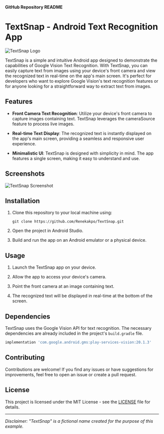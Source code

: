 **GitHub Repository README**

# TextSnap - Android Text Recognition App

![TextSnap Logo](app_logo.png)

TextSnap is a simple and intuitive Android app designed to demonstrate the capabilities of Google Vision Text Recognition. With TextSnap, you can easily capture text from images using your device's front camera and view the recognized text in real-time on the app's main screen. It's perfect for developers who want to explore Google Vision's text recognition features or for anyone looking for a straightforward way to extract text from images.

## Features

- **Front Camera Text Recognition**: Utilize your device's front camera to capture images containing text. TextSnap leverages the cameraSource feature to process live images.

- **Real-time Text Display**: The recognized text is instantly displayed on the app's main screen, providing a seamless and responsive user experience.

- **Minimalistic UI**: TextSnap is designed with simplicity in mind. The app features a single screen, making it easy to understand and use.

## Screenshots

![TextSnap Screenshot](screenshot.png)

## Installation

1. Clone this repository to your local machine using:
   ```
   git clone https://github.com/Renekakpo/TextSnap.git
   ```

2. Open the project in Android Studio.

3. Build and run the app on an Android emulator or a physical device.

## Usage

1. Launch the TextSnap app on your device.

2. Allow the app to access your device's camera.

3. Point the front camera at an image containing text.

4. The recognized text will be displayed in real-time at the bottom of the screen.

## Dependencies

TextSnap uses the Google Vision API for text recognition. The necessary dependencies are already included in the project's `build.gradle` file.

```groovy
implementation 'com.google.android.gms:play-services-vision:20.1.3'
```

## Contributing

Contributions are welcome! If you find any issues or have suggestions for improvements, feel free to open an issue or create a pull request.

## License

This project is licensed under the MIT License - see the [LICENSE](LICENSE) file for details.

---

*Disclaimer: "TextSnap" is a fictional name created for the purpose of this example.*